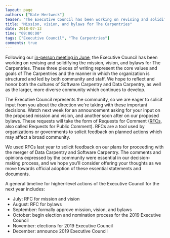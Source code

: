 ```yaml
---
layout: page
authors: ["Kate Hertweck"]
teaser: "The Executive Council has been working on revising and solidifying the mission, vision, and bylaws for The Carpentries"
title: "Mission, vision, and bylaws for The Carpentries"
date: 2018-07-13
time: "09:00:00"
tags: ["Executive Council", "The Carpentries"]
comments: true
---
```


Following our [in-person meeting in June](https://carpentries.org/blog/2018/06/executive-council-meeting-report/), 
the Executive Council has been working on revising and solidifying the mission, vision, and bylaws for The Carpentries. 
These three pieces of writing represent the core values and goals of The Carpentries and the 
manner in which the organization is structured and led by both community and staff. 
We hope to reflect and honor both the cultures of Software Carpentry and Data Carpentry, as well as the larger, 
more diverse community which continues to develop. 

The Executive Council represents the community, so we are eager to solicit input from you about the direction we're taking with these important decisions. Watch next week for an announcement asking for your input on the proposed 
mission and vision, and another soon after on our proposed bylaws. These requests will take the form of 
Requests for Comment ([RFCs](https://participedia.net/en/methods/notice-and-request-public-comment), 
also called Requests for Public Comment). RFCs are a tool used by organizations or governments to solicit 
feedback on planned actions which may affect a broad community. 

We used RFCs last year to solicit feedback on our plans for proceeding with the merger of Data Carpentry and 
Software Carpentry. The comments and opinions expressed by the community were essential in our decision-making process, 
and we hope you'll consider offering your thoughts as we move towards official adoption of these essential 
statements and documents.

A general timeline for higher-level actions of the Executive Council for the next year includes:
* July: RFC for mission and vision
* August: RFC for bylaws
* September: formally approve mission, vision, and bylaws
* October: begin election and nomination process for the 2019 Executive Council
* November: elections for 2019 Executive Council
* December: announce 2019 Executive Council

